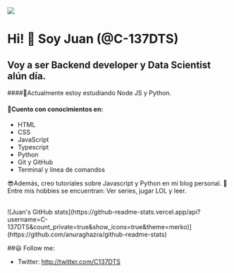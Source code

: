 ![](https://miro.medium.com/max/3200/1*OF0xEMkWBv-69zvmNs6RDQ.gif)
<div class="bg-image">
	<div
    class="mask"
    style="
       background: linear-gradient(
        45deg,
        rgba(145, 179, 2, 1),
        rgba(10, 15, 11, 1) 100%
      );
    "
  >
</div>

# Hi! 👋 Soy Juan (@C-137DTS)
## Voy a ser Backend developer y Data Scientist alún día.

####🦾Actualmente estoy estudiando Node JS y Python.
#### 🧐Cuento con conocimientos en:
* HTML
* CSS
* JavaScript
* Typescript
* Python
* Git y GitHub
* Terminal y linea de comandos

😎Además, creo tutoriales sobre Javascript y Python en mi blog personal.
🧑 Entre mis hobbies se encuentran: Ver series, jugar LOL y leer.

<div class="bg-image">
	<div
    class="mask"
    style="
       background: linear-gradient(
        45deg,
        rgba(145, 179, 2, 1),
        rgba(10, 15, 11, 1) 100%
      );
    "
  >
</div>

<br>
![Juan's GitHub stats](https://github-readme-stats.vercel.app/api?username=C-137DTS&count_private=true&show_icons=true&theme=merko)](https://github.com/anuraghazra/github-readme-stats)

<div class="bg-image">
	<div
    class="mask"
    style="
       background: linear-gradient(
        45deg,
        rgba(145, 179, 2, 1),
        rgba(10, 15, 11, 1) 100%
      );
    "
  >
</div>

##😃 Follow me:
*  Twitter: http://twitter.com/C137DTS 

